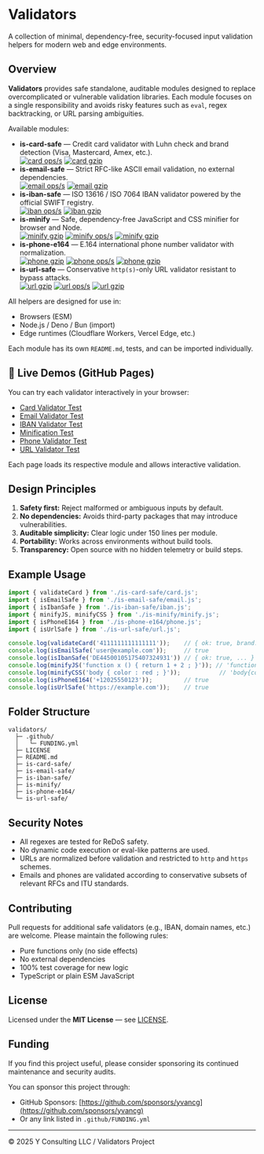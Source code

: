 # Validators

A collection of minimal, dependency-free, security-focused input validation helpers for modern web and edge environments.

## Overview

**Validators** provides safe standalone, auditable modules designed to replace overcomplicated or vulnerable validation libraries. Each module focuses on a single responsibility and avoids risky features such as `eval`, regex backtracking, or URL parsing ambiguities.

Available modules:

- **is-card-safe** — Credit card validator with Luhn check and brand detection (Visa, Mastercard, Amex, etc.).  
  [![card ops/s](https://img.shields.io/endpoint?url=https://raw.githubusercontent.com/yvancg/validators/main/bench/card.json)](./bench/card.json)
  [![card gzip](https://img.shields.io/endpoint?url=https://raw.githubusercontent.com/yvancg/validators/main/metrics/is-card-safe/card.js.json)](./metrics/is-card-safe/card.js.json)
- **is-email-safe** — Strict RFC-like ASCII email validation, no external dependencies.  
  [![email ops/s](https://img.shields.io/endpoint?url=https://raw.githubusercontent.com/yvancg/validators/main/bench/email.json)](./bench/email.json)
  [![email gzip](https://img.shields.io/endpoint?url=https://raw.githubusercontent.com/yvancg/validators/main/metrics/is-email-safe/email.js.json)](./metrics/is-email-safe/email.js.json)
- **is-iban-safe** — ISO 13616 / ISO 7064 IBAN validator powered by the official SWIFT registry.  
  [![iban ops/s](https://img.shields.io/endpoint?url=https://raw.githubusercontent.com/yvancg/validators/main/bench/iban.json)](./bench/iban.json)
  [![iban gzip](https://img.shields.io/endpoint?url=https://raw.githubusercontent.com/yvancg/validators/main/metrics/is-iban-safe/iban.js.json)](./metrics/is-iban-safe/iban.js.json)
- **is-minify** — Safe, dependency-free JavaScript and CSS minifier for browser and Node.  
  [![minify gzip](https://img.shields.io/endpoint?url=https://raw.githubusercontent.com/yvancg/validators/main/metrics/minify.js.json)](./metrics/minify.js.json)
  [![minify ops/s](https://img.shields.io/endpoint?url=https://raw.githubusercontent.com/yvancg/validators/main/bench/minify.json)](./bench/minify.json)
  [![minify gzip](https://img.shields.io/endpoint?url=https://raw.githubusercontent.com/yvancg/validators/main/metrics/is-minify/minify.js.json)](./metrics/is-minify/minify.js.json)
- **is-phone-e164** — E.164 international phone number validator with normalization.  
  [![phone gzip](https://img.shields.io/endpoint?url=https://raw.githubusercontent.com/yvancg/validators/main/metrics/phone.js.json)](./metrics/phone.js.json)
  [![phone ops/s](https://img.shields.io/endpoint?url=https://raw.githubusercontent.com/yvancg/validators/main/bench/phone.json)](./bench/phone.json)
  [![phone gzip](https://img.shields.io/endpoint?url=https://raw.githubusercontent.com/yvancg/validators/main/metrics/is-phone-e164/phone.js.json)](./metrics/is-phone-e164/phone.js.json)
- **is-url-safe** — Conservative `http(s)`-only URL validator resistant to bypass attacks.  
  [![url gzip](https://img.shields.io/endpoint?url=https://raw.githubusercontent.com/yvancg/validators/main/metrics/url.js.json)](./metrics/url.js.json)
  [![url ops/s](https://img.shields.io/endpoint?url=https://raw.githubusercontent.com/yvancg/validators/main/bench/url.json)](./bench/url.json)
  [![url gzip](https://img.shields.io/endpoint?url=https://raw.githubusercontent.com/yvancg/validators/main/metrics/is-url-safe/url.js.json)](./metrics/is-url-safe/url.js.json)

All helpers are designed for use in:
- Browsers (ESM)
- Node.js / Deno / Bun (import)
- Edge runtimes (Cloudflare Workers, Vercel Edge, etc.)

Each module has its own `README.md`, tests, and can be imported individually.

## 🔗 Live Demos (GitHub Pages)

You can try each validator interactively in your browser:

- [Card Validator Test](https://yvancg.github.io/validators/is-card-safe/card-test.html)
- [Email Validator Test](https://yvancg.github.io/validators/is-email-safe/email-test.html)
- [IBAN Validator Test](https://yvancg.github.io/validators/is-iban-safe/iban-test.html)
- [Minification Test](https://yvancg.github.io/validators/is-minify/minify-test.html)
- [Phone Validator Test](https://yvancg.github.io/validators/is-phone-e164/phone-test.html)
- [URL Validator Test](https://yvancg.github.io/validators/is-url-safe/url-test.html)

Each page loads its respective module and allows interactive validation.

## Design Principles

1. **Safety first:** Reject malformed or ambiguous inputs by default.
2. **No dependencies:** Avoids third-party packages that may introduce vulnerabilities.
3. **Auditable simplicity:** Clear logic under 150 lines per module.
4. **Portability:** Works across environments without build tools.
5. **Transparency:** Open source with no hidden telemetry or build steps.

## Example Usage

```js
import { validateCard } from './is-card-safe/card.js';
import { isEmailSafe } from './is-email-safe/email.js';
import { isIbanSafe } from './is-iban-safe/iban.js';
import { minifyJS, minifyCSS } from './is-minify/minify.js';
import { isPhoneE164 } from './is-phone-e164/phone.js';
import { isUrlSafe } from './is-url-safe/url.js';

console.log(validateCard('4111111111111111'));    // { ok: true, brand: 'visa', ... }
console.log(isEmailSafe('user@example.com'));     // true
console.log(isIbanSafe('DE44500105175407324931')) // { ok: true, ... }
console.log(minifyJS('function x () { return 1 + 2 ; }')); // 'function x(){return 1+2;}'
console.log(minifyCSS('body { color : red ; }'));           // 'body{color:red;}'
console.log(isPhoneE164('+12025550123'));         // true
console.log(isUrlSafe('https://example.com'));    // true
```

## Folder Structure

```
validators/
  ├─ .github/
  │   └─ FUNDING.yml
  ├─ LICENSE
  ├─ README.md
  ├─ is-card-safe/
  ├─ is-email-safe/
  ├─ is-iban-safe/
  ├─ is-minify/
  ├─ is-phone-e164/
  └─ is-url-safe/
```

## Security Notes

- All regexes are tested for ReDoS safety.
- No dynamic code execution or eval-like patterns are used.
- URLs are normalized before validation and restricted to `http` and `https` schemes.
- Emails and phones are validated according to conservative subsets of relevant RFCs and ITU standards.

## Contributing

Pull requests for additional safe validators (e.g., IBAN, domain names, etc.) are welcome. Please maintain the following rules:

- Pure functions only (no side effects)
- No external dependencies
- 100% test coverage for new logic
- TypeScript or plain ESM JavaScript

## License

Licensed under the **MIT License** — see [LICENSE](./LICENSE).

## Funding

If you find this project useful, please consider sponsoring its continued maintenance and security audits.

You can sponsor this project through:

- GitHub Sponsors: [https://github.com/sponsors/yvancg](https://github.com/sponsors/yvancg)
- Or any link listed in `.github/FUNDING.yml`

---

© 2025 Y Consulting LLC / Validators Project
